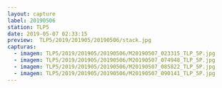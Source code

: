 ```yaml
---
layout: capture
label: 20190506
station: TLP5
date: 2019-05-07 02:33:15
preview:  TLP5/2019/201905/20190506/stack.jpg
capturas:
  - imagem: TLP5/2019/201905/20190506/M20190507_023315_TLP_5P.jpg
  - imagem: TLP5/2019/201905/20190506/M20190507_074948_TLP_5P.jpg
  - imagem: TLP5/2019/201905/20190506/M20190507_085822_TLP_5P.jpg
  - imagem: TLP5/2019/201905/20190506/M20190507_090141_TLP_5P.jpg
---
```

